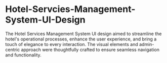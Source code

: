 # Hotel-Servcies-Management-System-UI-Design
The Hotel Services Management System UI design aimed to streamline the hotel's operational processes, enhance the user experience, and bring a touch of elegance to every interaction. The visual elements and admin-centric approach were thoughtfully crafted to ensure seamless navigation and functionality.
